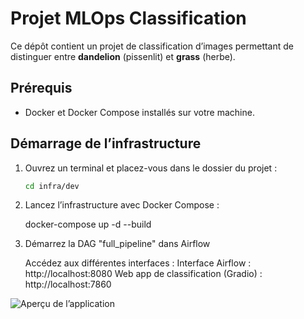# Projet MLOps Classification

Ce dépôt contient un projet de classification d’images permettant de distinguer entre **dandelion** (pissenlit) et **grass** (herbe).

## Prérequis

- Docker et Docker Compose installés sur votre machine.

## Démarrage de l’infrastructure

1. Ouvrez un terminal et placez-vous dans le dossier du projet :

   ```bash
   cd infra/dev

2. Lancez l’infrastructure avec Docker Compose :

    docker-compose up -d --build

3. Démarrez la DAG "full_pipeline" dans Airflow 

    Accédez aux différentes interfaces :
        Interface Airflow : http://localhost:8080
        Web app de classification (Gradio) : http://localhost:7860

![Aperçu de l’application](images/image.png)

